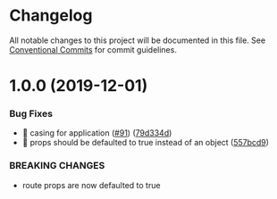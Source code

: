 # Changelog

All notable changes to this project will be documented in this file. See
[Conventional Commits](https://conventionalcommits.org) for commit guidelines.

# 1.0.0 (2019-12-01)


### Bug Fixes

* 🐛 casing for application ([#91](https://github.com/variejs/varie-framework/issues/91)) ([79d334d](https://github.com/variejs/varie-framework/commit/79d334da03658b7ae576cf0e42238d96e3a3c6a3))
* 🐛 props should be defaulted to true instead of an object ([557bcd9](https://github.com/variejs/varie-framework/commit/557bcd9093bf5f6447c90087ddfac49df3b41f93))


### BREAKING CHANGES

* route props are now defaulted to true
